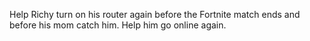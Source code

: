 Help Richy turn on his router again before the Fortnite match ends and before his mom catch him. Help him go online again.